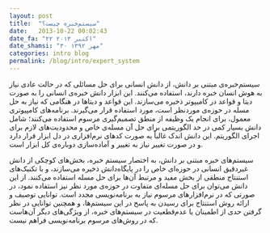 ```yaml
---
layout: post
title:  "سیستم‌خبره چیست؟"
date:   2013-10-22 00:02:43
date_fa: "۲۲ اکتبر ۲۰۱۳"
date_shamsi: "۳۰ مهر ۱۳۹۲"
categories: intro blog
permalink: /blog/intro/expert_system
---
```


سیستم‌خبره‌ی مبتنی بر دانش، از دانش انسانی برای حل مسائلی که در حالت عادی نیاز به هوش انسان خبره دارند، استفاده می‌کنند. این ابزار دانش خبره‌ی انسانی را به صورت دیتا و قواعد در کامیپوتر ذخیره می‌سازند. این قواعد و دیتاها در هنگامی که نیاز به حل مسله در حوزه‌ی موردنظر است، مورد استفاده قرار می‌گیرند. برنامه‌های کامپیوتری معمول، برای انجام یک وظیفه از منطق تصمیم‌گیری مرسوم استفاده می‌کنند؛ شامل دانش بسیار کمی در حد الگوریتمی برای حل آن مسله‌ی خاص و محدودیت‌های لازم برای اجرای الگوریتم. این دانش اندک غالباً به صورت کدهای نرم‌افزاری در دل ابزار قرار دارد و در صورت تغییر نیاز به تغییر و آماده‌سازی دوباره‌ی کل ابزار است.

سیستم‌های خبره مبتنی بر دانش، به اختصار سیستم خبره، بخش‌های کوچکی از دانش غیردقیق انسانی در حوزه‌ای خاص را در پایگاه‌دانش ذخیره می‌سازند، و با تکنیک‌های استنتاج منطقی از بخش مفید و مرتبط آن‌ها برای حل مسله استفاده می‌کنند. از این دانش می‌توان برای حل مسله‌ای متفاوت در حوزه‌ی مورد نظر نیز استفاده نمود، در صورتی که در نرم‌افزارهای مرسوم نیاز به برنامه‌نویسی مجدد است. توانایی توصیف و ارائه روش استنتاج برای رسیدن به پاسخ در این سیستم‌ها، و همچنین توانایی در نظر گرفتن حدی از اطمینان یا عدم‌قطعیت در سیستم‌های خبره، از ویژگی‌های دیگر آن‌هاست که در روش‌های مرسوم برنامه‌نویسی فراهم نیست.